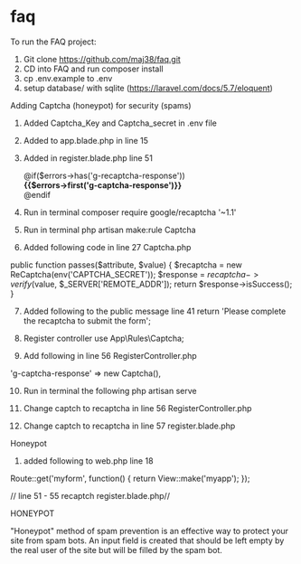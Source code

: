 # faq

To run the FAQ project:

1. Git clone https://github.com/maj38/faq.git
2. CD into FAQ and run composer install
3. cp .env.example to .env
4. setup database/ with sqlite (https://laravel.com/docs/5.7/eloquent)

Adding Captcha (honeypot) for security (spams)

1. Added Captcha_Key and Captcha_secret in .env file
2. Added <script src='https://www.google.com/recaptcha/api.js'></script> to app.blade.php in line 15
3. Added in register.blade.php line 51
                               <div class="form-group row">
                                     <div class="col-md-6 offset-md-4">
                                         <div class="g-recaptcha" data-sitekey="{{env('CAPTCHA_KEY')}}"></div>
                                     @if($errors->has('g-recaptcha-response'))
                                         <span class="invalid-feedback" style="display:block">
                                             <strong>
                                                 {{$errors->first('g-captcha-response')}}
                                             </strong>
                                         </span>
                                         @endif
                                          </div>
 
 
4. Run in terminal 
composer require google/recaptcha '~1.1'  

5. Run in terminal 
php artisan make:rule Captcha 

6. Added following code in line 27 Captcha.php

public function passes($attribute, $value)
    {
        $recaptcha = new ReCaptcha(env('CAPTCHA_SECRET'));
        $response = $recaptcha->verify($value, $_SERVER['REMOTE_ADDR']);
        return $response->isSuccess();
    }

7. Added following to the public message line 41
return 'Please complete the recaptcha to submit the form';

8. Register controller 
use App\Rules\Captcha;

9. Add following in line 56 RegisterController.php

 'g-captcha-response' => new Captcha(),
 
10. Run in terminal the following 
php artisan serve 

11. Change captch to recaptcha in line 56 RegisterController.php
12.  Change captch to recaptcha in line 57 register.blade.php


Honeypot 

1. added following to web.php line 18

Route::get('myform', function()
{
    return View::make('myapp');
});

// line 51 - 55 recaptch register.blade.php//


HONEYPOT

"Honeypot" method of spam prevention is an effective way to protect your site from spam bots.
An input field is created that should be left empty by the real user of the site but will be filled by the spam bot.
